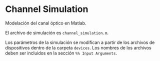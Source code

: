 # Channel Simulation

Modelación del canal óptico en Matlab.

El archivo de simulación es `channel_simulation.m`.

Los parámetros de la simulación se modifican a partir de los archivos de dispositivos dentro de la carpeta `devices`. Los nombres de los archivos deben ser incluidos en la sección `%% Input Arguments`.
